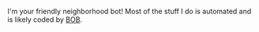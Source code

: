 I'm your friendly neighborhood bot! Most of the stuff I do is automated and is likely coded by [BOB](https://github.com/TheOneBOB).
